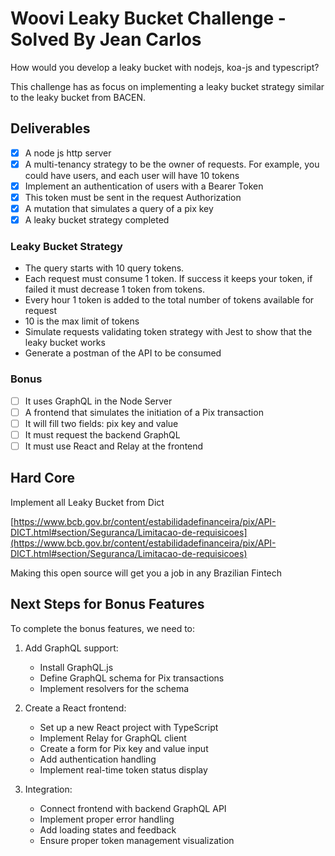 # Woovi Leaky Bucket Challenge - Solved By Jean Carlos

How would you develop a leaky bucket with nodejs, koa-js and typescript?

This challenge has as focus on implementing a leaky bucket strategy similar to the leaky bucket from BACEN.

## Deliverables

- [x] A node js http server
- [x] A multi-tenancy strategy to be the owner of requests. For example, you could have users, and each user will have 10 tokens
- [x] Implement an authentication of users with a Bearer Token
- [x] This token must be sent in the request Authorization
- [x] A mutation that simulates a query of a pix key
- [x] A leaky bucket strategy completed

### Leaky Bucket Strategy

- The query starts with 10 query tokens.
- Each request must consume 1 token. If success it keeps your token, if failed it must decrease 1 token from tokens.
- Every hour 1 token is added to the total number of tokens available for request
- 10 is the max limit of tokens
- Simulate requests validating token strategy with Jest to show that the leaky bucket works
- Generate a postman of the API to be consumed

### Bonus

- [ ] It uses GraphQL in the Node Server
- [ ] A frontend that simulates the initiation of a Pix transaction
- [ ] It will fill two fields: pix key and value
- [ ] It must request the backend GraphQL
- [ ] It must use React and Relay at the frontend

## Hard Core

Implement all Leaky Bucket from Dict

[https://www.bcb.gov.br/content/estabilidadefinanceira/pix/API-DICT.html#section/Seguranca/Limitacao-de-requisicoes](https://www.bcb.gov.br/content/estabilidadefinanceira/pix/API-DICT.html#section/Seguranca/Limitacao-de-requisicoes)

Making this open source will get you a job in any Brazilian Fintech

## Next Steps for Bonus Features

To complete the bonus features, we need to:

1. Add GraphQL support:

   - Install GraphQL.js
   - Define GraphQL schema for Pix transactions
   - Implement resolvers for the schema

2. Create a React frontend:

   - Set up a new React project with TypeScript
   - Implement Relay for GraphQL client
   - Create a form for Pix key and value input
   - Add authentication handling
   - Implement real-time token status display

3. Integration:
   - Connect frontend with backend GraphQL API
   - Implement proper error handling
   - Add loading states and feedback
   - Ensure proper token management visualization
